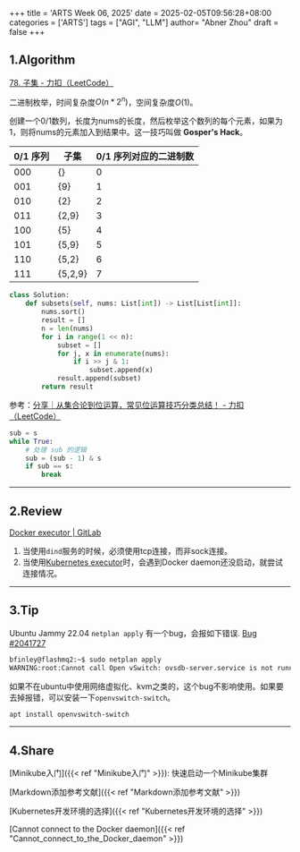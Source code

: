 +++
title = 'ARTS Week 06, 2025'
date = 2025-02-05T09:56:28+08:00
categories = ['ARTS']
tags = ["AGI", "LLM"]
author=  "Abner Zhou"
draft = false
+++
## 1.Algorithm

[78. 子集 - 力扣（LeetCode）](https://leetcode.cn/problems/subsets/description/)

二进制枚举，时间复杂度$O(n * 2^n)$，空间复杂度$O(1)$。

创建一个0/1数列，长度为nums的长度，然后枚举这个数列的每个元素，如果为1，则将nums的元素加入到结果中。这一技巧叫做 **Gosper's Hack**。

| 0/1 序列 | 子集 | 0/1 序列对应的二进制数 |
| -------- | ---- | --------------------- |
| 000      | {}   | 0                     |
| 001      | {9}  | 1                     |
| 010      | {2}  | 2                     |
| 011      | {2,9}  | 3                     |
| 100      | {5}  | 4                     |
| 101      | {5,9}  | 5                     |
| 110      | {5,2}  | 6                     |
| 111      | {5,2,9}  | 7                     |

```python
class Solution:
    def subsets(self, nums: List[int]) -> List[List[int]]:
        nums.sort()
        result = []
        n = len(nums)
        for i in range(1 << n):
            subset = []
            for j, x in enumerate(nums):
                if i >> j & 1:
                    subset.append(x)
            result.append(subset)
        return result
```

参考：[分享｜从集合论到位运算，常见位运算技巧分类总结！ - 力扣（LeetCode）](https://leetcode.cn/circle/discuss/CaOJ45/)



```python
sub = s
while True:
    # 处理 sub 的逻辑
    sub = (sub - 1) & s
    if sub == s:
        break
```

---

## 2.Review

[Docker executor | GitLab](https://docs.gitlab.com/runner/executors/docker.html#define-images-and-services-in-gitlab-ciyml)

1. 当使用`dind`服务的时候，必须使用tcp连接，而非sock连接。
2. 当使用[Kubernetes executor](https://docs.gitlab.com/runner/executors/kubernetes/index.html#using-dockerdind)时，会遇到Docker daemon还没启动，就尝试连接情况。

---

## 3.Tip

Ubuntu Jammy 22.04 `netplan apply` 有一个bug，会报如下错误. [Bug #2041727](https://bugs.launchpad.net/ubuntu/+source/netplan.io/+bug/2041727)

```bash
bfinley@flashmq2:~$ sudo netplan apply
WARNING:root:Cannot call Open vSwitch: ovsdb-server.service is not running.
```

如果不在ubuntu中使用网络虚拟化、kvm之类的，这个bug不影响使用。如果要去掉报错，可以安装一下`openvswitch-switch`。

```bash
apt install openvswitch-switch
```

---

## 4.Share

[Minikube入门]({{< ref "Minikube入门" >}}): 快速启动一个Minikube集群

[Markdown添加参考文献]({{< ref "Markdown添加参考文献" >}})

[Kubernetes开发环境的选择]({{< ref "Kubernetes开发环境的选择" >}})

[Cannot connect to the Docker daemon]({{< ref "Cannot_connect_to_the_Docker_daemon" >}})
